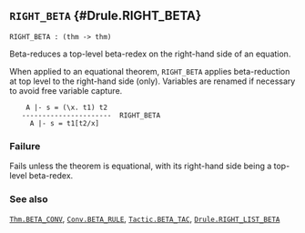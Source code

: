## `RIGHT_BETA` {#Drule.RIGHT_BETA}


```
RIGHT_BETA : (thm -> thm)
```



Beta-reduces a top-level beta-redex on the right-hand side of an equation.


When applied to an equational theorem, `RIGHT_BETA` applies beta-reduction at
top level to the right-hand side (only). Variables are renamed if necessary to
avoid free variable capture.
    
        A |- s = (\x. t1) t2
       ----------------------  RIGHT_BETA
         A |- s = t1[t2/x]
    



### Failure

Fails unless the theorem is equational, with its right-hand side being
a top-level beta-redex.

### See also

[`Thm.BETA_CONV`](#Thm.BETA_CONV), [`Conv.BETA_RULE`](#Conv.BETA_RULE), [`Tactic.BETA_TAC`](#Tactic.BETA_TAC), [`Drule.RIGHT_LIST_BETA`](#Drule.RIGHT_LIST_BETA)

